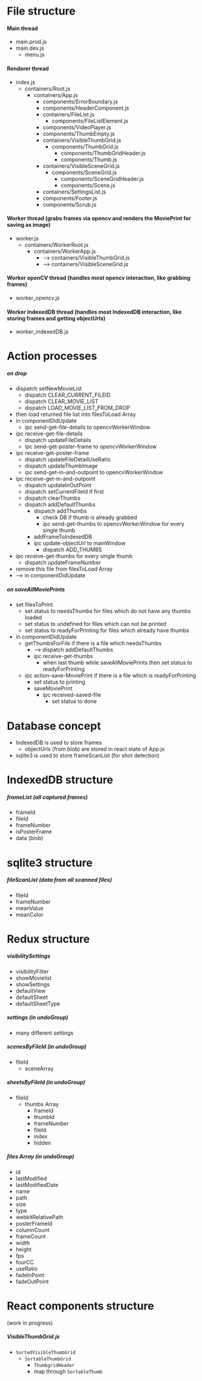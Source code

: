 # File structure
#### Main thread
* main.prod.js
* main.dev.js
	* menu.js


#### Renderer thread
* index.js
	* containers/Root.js
		* containers/App.js
			* components/ErrorBoundary.js
			* components/HeaderComponent.js
			* containers/FileList.js
				* components/FileListElement.js
			* components/VideoPlayer.js
			* components/ThumbEmpty.js
			* containers/VisibleThumbGrid.js
				* components/ThumbGrid.js
					* components/ThumbGridHeader.js
					* components/Thumb.js
			* containers/VisibleSceneGrid.js
				* components/SceneGrid.js
					* components/SceneGridHeader.js
					* components/Scene.js
			* containers/SettingsList.js
			* components/Footer.js
			* components/Scrub.js


#### Worker thread (grabs frames via opencv and renders the MoviePrint for saving as image)
* worker.js
	* containers/WorkerRoot.js
		* containers/WorkerApp.js
		   * --> containers/VisibleThumbGrid.js
		   * --> containers/VisibleSceneGrid.js


#### Worker openCV thread (handles most opencv interaction, like grabbing frames)
* worker_opencv.js

#### Worker IndexedDB thread (handles most IndexedDB interaction, like storing frames and getting objectUrls)
* worker_indexedDB.js


# Action processes
##### on drop
* dispatch setNewMovieList
	* dispatch CLEAR_CURRENT_FILEID
	* dispatch CLEAR_MOVIE_LIST
	* dispatch LOAD_MOVIE_LIST_FROM_DROP
* then load returned file list into filesToLoad Array
* in componentDidUpdate
	* ipc send-get-file-details to opencvWorkerWindow
* ipc receive-get-file-details
	* dispatch updateFileDetails
	* ipc send-get-poster-frame to opencvWorkerWindow
* ipc receive-get-poster-frame
	* dispatch updateFileDetailUseRatio
	* dispatch updateThumbImage
	* ipc send-get-in-and-outpoint to opencvWorkerWindow
* ipc receive-get-in-and-outpoint
	* dispatch updateInOutPoint
	* dispatch setCurrentFileId if first
	* dispatch clearThumbs
	* dispatch addDefaultThumbs
		* dispatch addThumbs
			* check DB if thumb is already grabbed
			* ipc send-get-thumbs to opencvWorkerWindow for every single thumb
        * addFrameToIndexedDB
        * ipc update-objectUrl to mainWindow
			* dispatch ADD_THUMBS
* ipc receive-get-thumbs for every single thumb
	* dispatch updateFrameNumber
* remove this file from filesToLoad Array
* --> in componentDidUpdate

##### on saveAllMoviePrints
* set filesToPrint
  * set status to needsThumbs for files which do not have any thumbs loaded
  * set status to undefined for files which can not be printed
  * set status to readyForPrinting for files which already have thumbs
* in componentDidUpdate
  * getThumbsForFile if there is a file which needsThumbs
  	* --> dispatch addDefaultThumbs
    * ipc receive-get-thumbs
      * when last thumb while saveAllMoviePrints then set status to readyForPrinting
  * ipc action-save-MoviePrint if there is a file which is readyForPrinting
    * set status to printing
    * saveMoviePrint
      * ipc received-saved-file
        * set status to done

# Database concept
* IndexedDB is used to store frames
  * objectUrls (from blob) are stored in react state of App.js
* sqlite3 is used to store frameScanList (for shot detection)


# IndexedDB structure
##### frameList (all captured frames)
* frameId
* fileId
* frameNumber
* isPosterFrame
* data (blob)

# sqlite3 structure
##### fileScanList (data from all scanned files)
* fileId
* frameNumber
* meanValue
* meanColor

# Redux structure
##### visibilitySettings
* visibilityFilter
* showMovielist
* showSettings
* defaultView
* defaultSheet
* defaultSheetType

##### settings (in undoGroup)
* many different settings

##### scenesByFileId (in undoGroup)
* fileId
  * sceneArray

##### sheetsByFileId (in undoGroup)
* fileId
  * thumbs Array
    * frameId
    * thumbId
    * frameNumber
    * fileId
    * index
    * hidden

##### files Array (in undoGroup)
  * id
  * lastModified
  * lastModifiedDate
  * name
  * path
  * size
  * type
  * webkitRelativePath
  * posterFrameId
  * columnCount
  * frameCount
  * width
  * height
  * fps
  * fourCC
  * useRatio
  * fadeInPoint
  * fadeOutPoint


# React components structure
(work in progress)
##### VisibleThumbGrid.js
* `SortedVisibleThumbGrid`
	* `SortableThumbGrid`
		* `ThumbgridHeader`
		* map through `SortableThumb`

